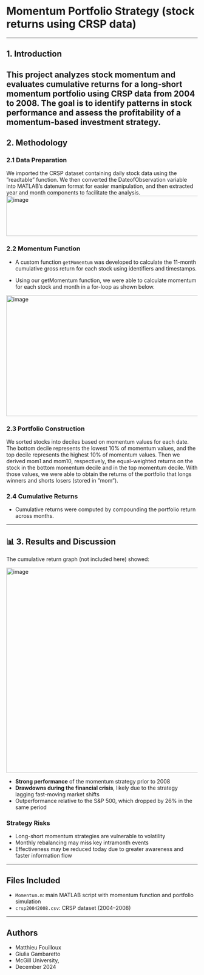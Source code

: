 # Momentum Portfolio Strategy (stock returns using CRSP data)

---

## 1. Introduction

 This project analyzes stock momentum and evaluates cumulative returns for a long-short momentum portfolio using CRSP data from 2004 to 2008. The goal is to identify patterns in stock performance and assess the profitability of a momentum-based investment strategy.
---

## 2. Methodology

### 2.1 Data Preparation

We imported the CRSP dataset containing daily stock data using the ”readtable” function.
 We then converted the DateofObservation variable into MATLAB’s datenum format for easier
 manipulation, and then extracted year and month components to facilitate the analysis.
 <img width="821" height="106" alt="image" src="https://github.com/user-attachments/assets/47cb3571-0d1b-44ea-8931-af5b58077048" />


### 2.2 Momentum Function
- A custom function `getMomentum` was developed to calculate the 11-month cumulative gross return for each stock using identifiers and timestamps.

-  Using our getMomentum function, we were able to calculate momentum for each stock and month in a for-loop as shown below.

<img width="856" height="318" alt="image" src="https://github.com/user-attachments/assets/f237c5af-abab-47a7-b7f6-c5959dfe7c99" />

### 2.3 Portfolio Construction
We sorted stocks into deciles based on momentum values for each date. The bottom decile represents the lowest 10% of momentum values, and the top decile represents the highest 10% of momentum values.
Then we derived mom1 and mom10, respectively, the equal-weighted returns on the stock in the bottom momentum decile and in the top momentum decile. With those values, we were able to obtain the returns of the portfolio that longs winners and shorts losers (stored in ”mom”).

### 2.4 Cumulative Returns
- Cumulative returns were computed by compounding the portfolio return across months.

---

## 📊 3. Results and Discussion

The cumulative return graph (not included here) showed:

<img width="546" height="540" alt="image" src="https://github.com/user-attachments/assets/bd826af8-bdf7-462e-ae76-d38e33f0a1ea" />

- **Strong performance** of the momentum strategy prior to 2008
- **Drawdowns during the financial crisis**, likely due to the strategy lagging fast-moving market shifts
- Outperformance relative to the S&P 500, which dropped by 26% in the same period

### Strategy Risks
- Long-short momentum strategies are vulnerable to volatility
- Monthly rebalancing may miss key intramonth events
- Effectiveness may be reduced today due to greater awareness and faster information flow

---

##  Files Included

- `Momentum.m`: main MATLAB script with momentum function and portfolio simulation
- `crsp20042008.csv`: CRSP dataset (2004–2008)

---

##  Authors

- Matthieu Fouilloux  
- Giulia Gambaretto  
- McGill University, 
- December 2024
